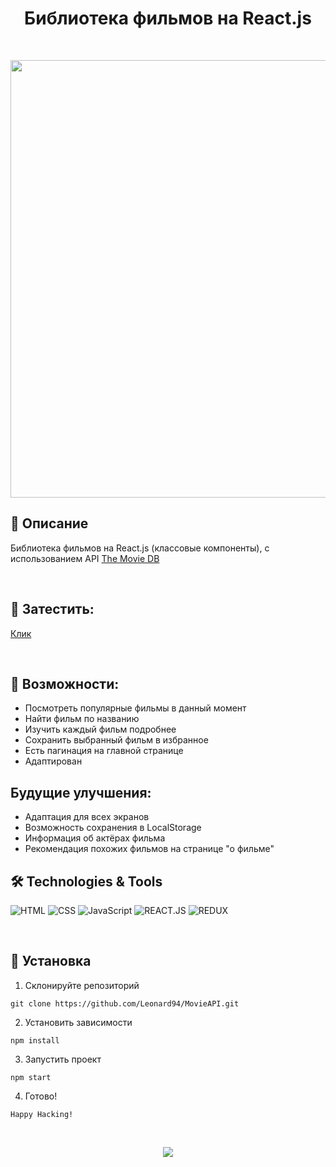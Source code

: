 <h1 align="center">Библиотека фильмов на React.js </h1>
</br>

<p align='center'>
<img width='700' src='http://vladkoleda.ru/img/git/git__movie.jpg'>
</p>



## 🌟 Описание
Библиотека фильмов на React.js (классовые компоненты), с использованием API [The Movie DB](https://www.themoviedb.org/)

</br>  





## 🚀 Затестить:



[Клик](http://movie.vladkoleda.ru/)


<br>


## 🧐 Возможности:

- Посмотреть популярные фильмы в данный момент
- Найти фильм по названию
- Изучить каждый фильм подробнее
- Сохранить выбранный фильм в избранное
- Есть пагинация на главной странице
- Адаптирован

## Будущие улучшения:
- Адаптация для всех экранов
- Возможность сохранения в LocalStorage
- Информация об актёрах фильма
- Рекомендация похожих фильмов на странице "о фильме"



## 🛠️ Technologies & Tools
![HTML](https://img.shields.io/badge/-HTML-3C287D?style=for-the-badget&logo=html5)
![CSS](https://img.shields.io/badge/-CSS-3C287D?style=for-the-badget&logo=css3)
![JavaScript](https://img.shields.io/badge/-JAVASCRIPT-3C287D?style=for-the-badget&logo=JavaScript)
![REACT.JS](https://img.shields.io/badge/-REACT-3C287D?style=for-the-badget&logo=html5)
![REDUX](https://img.shields.io/badge/-REDUX-3C287D?style=for-the-badget&logo=Redux)

<br>

## 🔧 Установка
1. Склонируйте репозиторий
```
git clone https://github.com/Leonard94/MovieAPI.git
```

2. Установить зависимости
```
npm install
```
3. Запустить проект
```
npm start
```
4. Готово!
```
Happy Hacking!
```

<br>

<p align='center'>
<img src='http://vladkoleda.ru/img/gif/gif__react-api.gif'>
</p>
